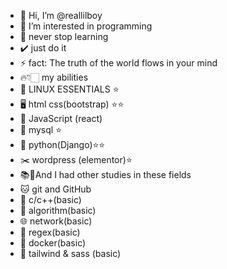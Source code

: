 - 👋 Hi, I’m @reallilboy
- 👀 I’m interested in programming 
- 🌱 never stop learning 
- ✔️ just do it
- ⚡ fact: The truth of the world flows in your mind
- 🔥👇🏻 my abilities
- 🐧 LINUX ESSENTIALS ⭐
- 🖥️ html css(bootstrap) ⭐⭐
- 🧬 JavaScript (react)
- 🐬 mysql ⭐
- 🐍 python(Django)⭐⭐
- ✂️ wordpress (elementor)⭐
- 📚🧾And I had other studies in these fields
- 🐱 git and GitHub
- 👾 c/c++(basic)
- 🧮 algorithm(basic)
- 🌐 network(basic)
- 🧩 regex(basic)
- 🚢 docker(basic)
- 📱 tailwind & sass (basic)

